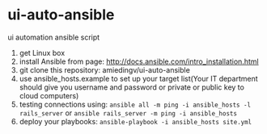 ui-auto-ansible
===============

 ui automation ansible script
 1. get Linux box
 2. install Ansible from page: http://docs.ansible.com/intro_installation.html
 3. git clone this repository: amiedingv/ui-auto-ansible
 4. use ansible_hosts.example to set up your target list(Your IT department should give you username and password or private or public key to cloud computers)
 5. testing connections using: `ansible all -m ping -i ansible_hosts -l rails_server` or `ansible rails_server -m ping -i ansible_hosts`
 6. deploy your playbooks: `ansible-playbook -i ansible_hosts site.yml `
 
